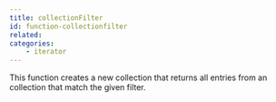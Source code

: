 ```yaml
---
title: collectionFilter
id: function-collectionfilter
related:
categories:
    - iterator
---
```


This function creates a new collection that returns all entries from an collection that match the given filter.